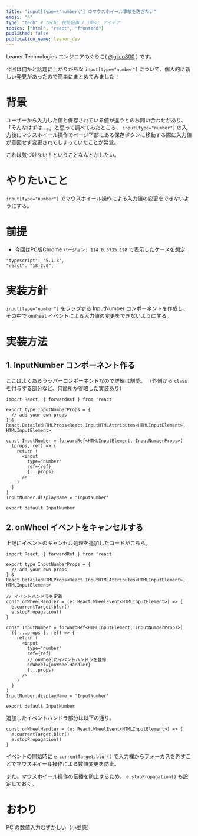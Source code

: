 ```yaml
---
title: "input[type=\"number\"] のマウスホイール事故を防ぎたい"
emoji: "🖱"
type: "tech" # tech: 技術記事 / idea: アイデア
topics: ["html", "react", "frontend"]
published: false
publication_name: leaner_dev
---
```


Leaner Technologies エンジニアのぐりこ( [@glico800](https://twitter.com/glico800) ) です。

今回は何かと話題に上がりがちな `input[type="number"]` について、個人的に新しい発見があったので簡単にまとめてみました！

# 背景
ユーザーから入力した値と保存されている値が違うとのお問い合わせがあり、「そんなはずは…。」と思って調べてみたところ、 `input[type="number"]` の入力後にマウスホイール操作でページ下部にある保存ボタンに移動する際に入力値が意図せず変更されてしまっていたことが発覚。

これは気づけない！ということなんとかしたい。

# やりたいこと
`input[type="number"]` でマウスホイール操作による入力値の変更をできないようにする。

# 前提
- 今回はPC版Chrome `バージョン: 114.0.5735.198` で表示したケースを想定

```
"typescript": "5.1.3",
"react": "18.2.0",
```


# 実装方針
`input[type="number"]` をラップする InputNumber コンポーネントを作成し、その中で `onWheel` イベントによる入力値の変更をできないようにする。

# 実装方法
## 1. InputNumber コンポーネント作る
ここはよくあるラッパーコンポーネントなので詳細は割愛。
（外側から `class` を付与する部分など、何箇所か省略した実装あり）

```tsx:InputNumber.tsx
import React, { forwardRef } from 'react'

export type InputNumberProps = {
  // add your own props
} & React.DetailedHTMLProps<React.InputHTMLAttributes<HTMLInputElement>, HTMLInputElement>

const InputNumber = forwardRef<HTMLInputElement, InputNumberProps>(
  (props, ref) => {
    return (
      <input
        type="number"
        ref={ref}
        {...props}
      />
    )
  }
)
InputNumber.displayName = 'InputNumber'

export default InputNumber
```

## 2. onWheel イベントをキャンセルする

上記にイベントのキャンセル処理を追加したコードがこちら。

```tsx:InputNumber.tsx
import React, { forwardRef } from 'react'

export type InputNumberProps = {
  // add your own props
} & React.DetailedHTMLProps<React.InputHTMLAttributes<HTMLInputElement>, HTMLInputElement>

// イベントハンドラを定義
const onWheelHandler = (e: React.WheelEvent<HTMLInputElement>) => {
  e.currentTarget.blur()
  e.stopPropagation()
}

const InputNumber = forwardRef<HTMLInputElement, InputNumberProps>(
  ({ ...props }, ref) => {
    return (
      <input
        type="number"
        ref={ref}
        // onWheelにイベントハンドラを登録
        onWheel={onWheelHandler}
        {...props}
      />
    )
  }
)
InputNumber.displayName = 'InputNumber'

export default InputNumber
```

追加したイベントハンドラ部分は以下の通り。

```tsx
const onWheelHandler = (e: React.WheelEvent<HTMLInputElement>) => {
  e.currentTarget.blur()
  e.stopPropagation()
}
```

イベントの開始時に `e.currentTarget.blur()` で入力欄からフォーカスを外すことでマウスホイール操作による数値変更を防止。

また、マウスホイール操作の伝播を防止するため、 `e.stopPropagation()` も設定しておく。

# おわり
PC の数値入力むずかしい（小並感）